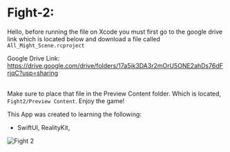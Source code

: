 # Fight-2: 
Hello, before running the file on Xcode you must first go to the google drive link which is located below and download a file called `All_Might_Scene.rcproject`

Google Drive Link: https://drive.google.com/drive/folders/17a5ik3DA3r2mOrU5ONE2ahDs76dFrjqC?usp=sharing

<br> Make sure to place that file in the Preview Content folder. Which is located,  `Fight2/Preview Content`. Enjoy the game!

This App was created to learning the following:
+ SwiftUI, RealityKit,



![Fight 2](https://user-images.githubusercontent.com/40813000/180327293-c4ce136b-70ee-40b5-b19a-d4b9121c6d1c.gif)


